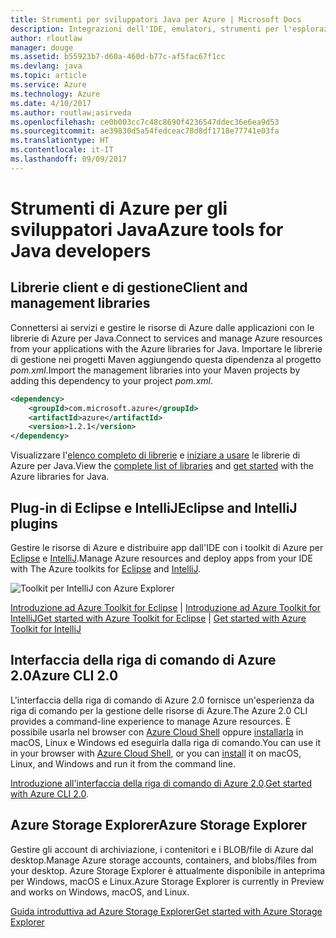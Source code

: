 ```yaml
---
title: Strumenti per sviluppatori Java per Azure | Microsoft Docs
description: Integrazioni dell'IDE, emulatori, strumenti per l'esplorazione delle risorse e interfacce della riga di comando per gli sviluppatori Java in Azure.
author: rloutlaw
manager: douge
ms.assetid: b55923b7-d60a-460d-b77c-af5fac67f1cc
ms.devlang: java
ms.topic: article
ms.service: Azure
ms.technology: Azure
ms.date: 4/10/2017
ms.author: routlaw;asirveda
ms.openlocfilehash: ce0b003cc7c48c8690f4236547ddec36e6ea9d53
ms.sourcegitcommit: ae39830d5a54fedceac78d8df1718e77741e03fa
ms.translationtype: HT
ms.contentlocale: it-IT
ms.lasthandoff: 09/09/2017
---
```

# <a name="azure-tools-for-java-developers"></a><span data-ttu-id="a05f6-103">Strumenti di Azure per gli sviluppatori Java</span><span class="sxs-lookup"><span data-stu-id="a05f6-103">Azure tools for Java developers</span></span>

## <a name="client-and-management-libraries"></a><span data-ttu-id="a05f6-104">Librerie client e di gestione</span><span class="sxs-lookup"><span data-stu-id="a05f6-104">Client and management libraries</span></span>

<span data-ttu-id="a05f6-105">Connettersi ai servizi e gestire le risorse di Azure dalle applicazioni con le librerie di Azure per Java.</span><span class="sxs-lookup"><span data-stu-id="a05f6-105">Connect to services and manage Azure resources from your applications with the Azure libraries for Java.</span></span> <span data-ttu-id="a05f6-106">Importare le librerie di gestione nei progetti Maven aggiungendo questa dipendenza al progetto *pom.xml*.</span><span class="sxs-lookup"><span data-stu-id="a05f6-106">Import the management libraries into your Maven projects by adding this dependency to your project *pom.xml*.</span></span>

```XML
<dependency>
    <groupId>com.microsoft.azure</groupId>
    <artifactId>azure</artifactId>
    <version>1.2.1</version>
</dependency>
```

<span data-ttu-id="a05f6-107">Visualizzare l'[elenco completo di librerie](java-sdk-azure-install.md) e [iniziare a usare](java-sdk-azure-get-started.md) le librerie di Azure per Java.</span><span class="sxs-lookup"><span data-stu-id="a05f6-107">View the [complete list of libraries](java-sdk-azure-install.md) and [get started](java-sdk-azure-get-started.md) with the Azure libraries for Java.</span></span>

## <a name="eclipse-and-intellij-plugins"></a><span data-ttu-id="a05f6-108">Plug-in di Eclipse e IntelliJ</span><span class="sxs-lookup"><span data-stu-id="a05f6-108">Eclipse and IntelliJ plugins</span></span>

<span data-ttu-id="a05f6-109">Gestire le risorse di Azure e distribuire app dall'IDE con i toolkit di Azure per [Eclipse](eclipse/azure-toolkit-for-eclipse.md) e [IntelliJ](intellij/azure-toolkit-for-intellij.md).</span><span class="sxs-lookup"><span data-stu-id="a05f6-109">Manage Azure resources and deploy apps from your IDE with The Azure toolkits for [Eclipse](eclipse/azure-toolkit-for-eclipse.md) and [IntelliJ](intellij/azure-toolkit-for-intellij.md).</span></span>   

![Toolkit per IntelliJ con Azure Explorer](media/intelliJ-azure-explorer.png)

<span data-ttu-id="a05f6-111">[Introduzione ad Azure Toolkit for Eclipse](https://docs.microsoft.com/azure/app-service-web/app-service-web-eclipse-create-hello-world-web-app) | [Introduzione ad Azure Toolkit for IntelliJ](https://docs.microsoft.com/azure/app-service-web/app-service-web-intellij-create-hello-world-web-app)</span><span class="sxs-lookup"><span data-stu-id="a05f6-111">[Get started with Azure Toolkit for Eclipse](https://docs.microsoft.com/azure/app-service-web/app-service-web-eclipse-create-hello-world-web-app) | [Get started with Azure Toolkit for IntelliJ](https://docs.microsoft.com/azure/app-service-web/app-service-web-intellij-create-hello-world-web-app)</span></span> 

## <a name="azure-cli-20"></a><span data-ttu-id="a05f6-112">Interfaccia della riga di comando di Azure 2.0</span><span class="sxs-lookup"><span data-stu-id="a05f6-112">Azure CLI 2.0</span></span>

<span data-ttu-id="a05f6-113">L'interfaccia della riga di comando di Azure 2.0 fornisce un'esperienza da riga di comando per la gestione delle risorse di Azure.</span><span class="sxs-lookup"><span data-stu-id="a05f6-113">The Azure 2.0 CLI provides a command-line experience to manage Azure resources.</span></span> <span data-ttu-id="a05f6-114">È possibile usarla nel browser con [Azure Cloud Shell](https://docs.microsoft.com/azure/cloud-shell/overview) oppure [installarla](https://docs.microsoft.com/cli/azure/install-azure-cli) in macOS, Linux e Windows ed eseguirla dalla riga di comando.</span><span class="sxs-lookup"><span data-stu-id="a05f6-114">You can use it in your browser with [Azure Cloud Shell](https://docs.microsoft.com/azure/cloud-shell/overview), or you can [install](https://docs.microsoft.com/cli/azure/install-azure-cli) it on macOS, Linux, and Windows and run it from the command line.</span></span>

<span data-ttu-id="a05f6-115">[Introduzione all'interfaccia della riga di comando di Azure 2.0](https://docs.microsoft.com/cli/azure/get-started-with-azure-cli).</span><span class="sxs-lookup"><span data-stu-id="a05f6-115">[Get started with Azure CLI 2.0](https://docs.microsoft.com/cli/azure/get-started-with-azure-cli).</span></span>

## <a name="azure-storage-explorer"></a><span data-ttu-id="a05f6-116">Azure Storage Explorer</span><span class="sxs-lookup"><span data-stu-id="a05f6-116">Azure Storage Explorer</span></span> 

<span data-ttu-id="a05f6-117">Gestire gli account di archiviazione, i contenitori e i BLOB/file di Azure dal desktop.</span><span class="sxs-lookup"><span data-stu-id="a05f6-117">Manage Azure storage accounts, containers, and blobs/files from your desktop.</span></span> <span data-ttu-id="a05f6-118">Azure Storage Explorer è attualmente disponibile in anteprima per Windows, macOS e Linux.</span><span class="sxs-lookup"><span data-stu-id="a05f6-118">Azure Storage Explorer is currently in Preview and works on Windows, macOS, and Linux.</span></span>

[<span data-ttu-id="a05f6-119">Guida introduttiva ad Azure Storage Explorer</span><span class="sxs-lookup"><span data-stu-id="a05f6-119">Get started with Azure Storage Explorer</span></span>](https://docs.microsoft.com/azure/vs-azure-tools-storage-manage-with-storage-explorer)